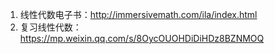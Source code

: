 1. 线性代数电子书：http://immersivemath.com/ila/index.html
2. 复习线性代数：https://mp.weixin.qq.com/s/8OycOUOHDiDiHDz8BZNMOQ